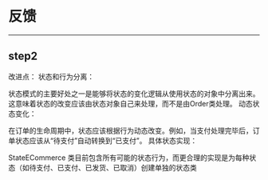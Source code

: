 # 反馈

---

## step2

改进点：
状态和行为分离：

状态模式的主要好处之一是能够将状态的变化逻辑从使用状态的对象中分离出来。这意味着状态的改变应该由状态对象自己来处理，而不是由Order类处理。
动态状态变化：

在订单的生命周期中，状态应该根据行为动态改变。例如，当支付处理完毕后，订单状态应该从“待支付”自动转换到“已支付”。
具体状态实现：

StateECommerce 类目前包含所有可能的状态行为，而更合理的实现是为每种状态（如待支付、已支付、已发货、已取消）创建单独的状态类
